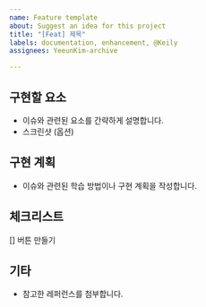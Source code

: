 ```yaml
---
name: Feature template
about: Suggest an idea for this project
title: "[Feat] 제목"
labels: documentation, enhancement, @Keily
assignees: YeeunKim-archive

---
```


## 구현할 요소 
* 이슈와 관련된 요소를 간략하게 설명합니다. 
* 스크린샷 (옵션) 

## 구현 계획 
* 이슈와 관련된 학습 방법이나 구현 계획을 작성합니다. 

## 체크리스트 
[] 버튼 만들기 

## 기타 
* 참고한 레퍼런스를 첨부합니다.
